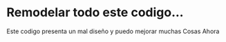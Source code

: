 # Remodelar todo este codigo... 

Este codigo presenta un mal diseño y puedo mejorar muchas Cosas Ahora
